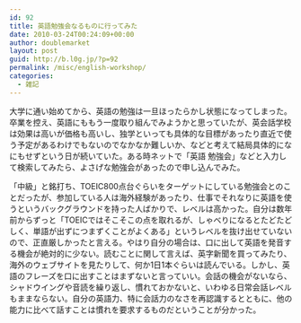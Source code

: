 ```yaml
---
id: 92
title: 英語勉強会なるものに行ってみた
date: 2010-03-24T00:24:09+00:00
author: doublemarket
layout: post
guid: http://b.l0g.jp/?p=92
permalink: /misc/english-workshop/
categories:
  - 雑記
---
```


大学に通い始めてから、英語の勉強は一旦ほったらかし状態になってしまった。卒業を控え、英語にももう一度取り組んでみようかと思っていたが、英会話学校は効果は高いが価格も高いし、独学といっても具体的な目標があったり直近で使う予定があるわけでもないのでなかなか難しいか、などと考えて結局具体的になにもせずという日が続いていた。ある時ネットで「英語 勉強会」などと入力して検索してみたら、よさげな勉強会があったので申し込んでみた。

「中級」と銘打ち、TOEIC800点台ぐらいをターゲットにしている勉強会とのことだったが、参加している人は海外経験があったり、仕事でそれなりに英語を使うというバックグラウンドを持った人ばかりで、レベルは高かった。自分は数年前からずっと「TOEICではそこそこの点を取れるが、しゃべりになるとたどたどしく、単語が出ずにつまずくことがよくある」というレベルを抜け出せていないので、正直厳しかったと言える。やはり自分の場合は、口に出して英語を発音する機会が絶対的に少ない。読むことに関して言えば、英字新聞を買ってみたり、海外のウェブサイトを見たりして、何か1日1本ぐらいは読んでいる。しかし、英語のフレーズを口に出すことはまずないと言っていい。会話の機会がないなら、シャドウイングや音読を繰り返し、慣れておかないと、いわゆる日常会話レベルもままならない。自分の英語力、特に会話力のなさを再認識するとともに、他の能力に比べて話すことは慣れを要求するものだということが分かった。

